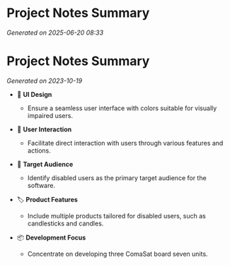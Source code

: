 # Project Notes Summary

*Generated on 2025-06-20 08:33*

# Project Notes Summary

*Generated on 2023-10-19*

- 🎨 **UI Design**
  - Ensure a seamless user interface with colors suitable for visually impaired users.

- 🤝 **User Interaction**
  - Facilitate direct interaction with users through various features and actions.

- 👥 **Target Audience**
  - Identify disabled users as the primary target audience for the software.

- 🏷️ **Product Features**
  - Include multiple products tailored for disabled users, such as candlesticks and candles.

- 📦 **Development Focus**
  - Concentrate on developing three ComaSat board seven units.